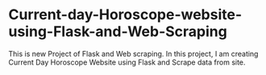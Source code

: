 # Current-day-Horoscope-website-using-Flask-and-Web-Scraping
This is new Project of Flask and Web scraping. In this project,  I am creating Current Day Horoscope Website using Flask and Scrape data from site.
